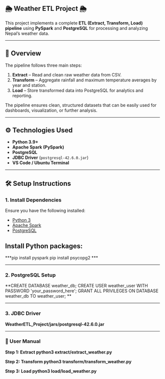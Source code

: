 ## 🌦️ Weather ETL Project 🌦️

This project implements a complete **ETL (Extract, Transform, Load) pipeline** using **PySpark** and **PostgreSQL** for processing and analyzing Nepal’s weather data.

---

## 📌 Overview
The pipeline follows three main steps:
1. **Extract** – Read and clean raw weather data from CSV.
2. **Transform** – Aggregate rainfall and maximum temperature averages by year and station.
3. **Load** – Store transformed data into PostgreSQL for analytics and reporting.

The pipeline ensures clean, structured datasets that can be easily used for dashboards, visualization, or further analysis.

---

## ⚙️ Technologies Used
- **Python 3.9+**
- **Apache Spark (PySpark)**
- **PostgreSQL**
- **JDBC Driver** (`postgresql-42.6.0.jar`)
- **VS Code / Ubuntu Terminal**

---

## 🛠️ Setup Instructions

### 1. Install Dependencies
Ensure you have the following installed:
- [Python 3](https://www.python.org/)
- [Apache Spark](https://spark.apache.org/downloads.html)
- [PostgreSQL](https://www.postgresql.org/download/)

## Install Python packages:

***pip install pyspark
pip install psycopg2 ***

---
### 2. PostgreSQL Setup
**CREATE DATABASE weather_db;
CREATE USER weather_user WITH PASSWORD 'your_password_here';
GRANT ALL PRIVILEGES ON DATABASE weather_db TO weather_user; **

---

### 3. JDBC Driver

**WeatherETL_Project/jars/postgresql-42.6.0.jar**

---

### 📖 User Manual

**Step 1: Extract
python3 extract/extract_weather.py**

**Step 2: Transform
python3 transform/transform_weather.py**

**Step 3: Load
python3 load/load_weather.py**





